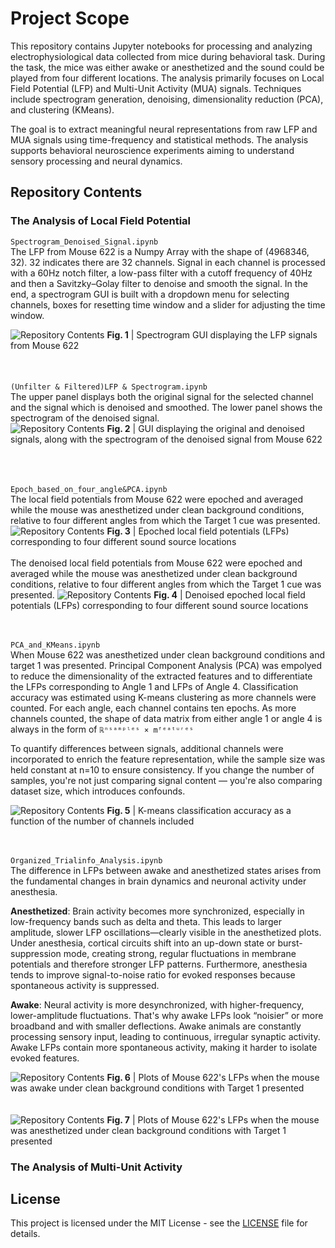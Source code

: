 # Project Scope
This repository contains Jupyter notebooks for processing and analyzing electrophysiological data collected from mice during behavioral task. During the task, the mice was either awake or anesthetized and the sound could be played from four different locations. The analysis primarily focuses on Local Field Potential (LFP) and Multi-Unit Activity (MUA) signals. Techniques include spectrogram generation, denoising, dimensionality reduction (PCA), and clustering (KMeans).



The goal is to extract meaningful neural representations from raw LFP and MUA signals using time-frequency and statistical methods. The analysis supports behavioral neuroscience experiments aiming to understand sensory processing and neural dynamics.

## Repository Contents

### The Analysis of Local Field Potential 
`Spectrogram_Denoised_Signal.ipynb`
<br>
The LFP from Mouse 622 is a Numpy Array with the shape of (4968346, 32). 32 indicates there are 32 channels. Signal in each channel is processed with a 60Hz notch filter, a low-pass filter with a cutoff frequency of 40Hz and then a Savitzky–Golay filter to denoise and smooth the signal. In the end, a spectrogram GUI is built with a dropdown menu for selecting channels, boxes for resetting time window and a slider for adjusting the time window. 

![Repository Contents](Spectrogram_Denoised_Signal.png)
**Fig. 1** | Spectrogram GUI displaying the LFP signals from Mouse 622
<br><br><br><br>
`(Unfilter & Filtered)LFP & Spectrogram.ipynb`
<br>
The upper panel displays both the original signal for the selected channel and the signal which is denoised and smoothed. The lower panel shows the spectrogram of the denoised signal.  
![Repository Contents](unfiltered_filtered_lfp_spectrogram.png)
**Fig. 2** | GUI displaying the original and denoised signals, along with the spectrogram of the denoised signal from Mouse 622
<br><br><br><br>

`Epoch_based_on_four_angle&PCA.ipynb`
<br>
The local field potentials from Mouse 622 were epoched and averaged while the mouse was anesthetized under clean background conditions, relative to four different angles from which the Target 1 cue was presented.
![Repository Contents](Epoch_1.png)
**Fig. 3** | Epoched local field potentials (LFPs) corresponding to four different sound source locations
<br><br>
The denoised local field potentials from Mouse 622 were epoched and averaged while the mouse was anesthetized under clean background conditions, relative to four different angles from which the Target 1 cue was presented.
![Repository Contents](Epoch_2.png)
**Fig. 4** | Denoised epoched local field potentials (LFPs) corresponding to four different sound source locations
<br><br><br>


`PCA_and_KMeans.ipynb`
<br>
When Mouse 622 was anesthetized under clean background conditions and target 1 was presented. Principal Component Analysis (PCA) was empolyed to reduce the dimensionality of the extracted features and to differentiate the LFPs corresponding to Angle 1 and LFPs of Angle 4. Classification accuracy was estimated using K-means clustering as more channels were counted. For each angle, each channel contains ten epochs. As more channels counted, the shape of data matrix from either angle 1 or angle 4 is always in the form of `ℝⁿˢᵃᵐᵖˡᵉˢ × mᶠᵉᵃᵗᵘʳᵉˢ`



To quantify differences between signals, additional channels were incorporated to enrich the feature representation, while the sample size was held constant at 
n=10 to ensure consistency. If you change the number of samples, you're not just comparing signal content — you're also comparing dataset size, which introduces confounds.

![Repository Contents](lfp_pca.png)
**Fig. 5** | K-means classification accuracy as a function of the number of channels included
<br><br><br>

`Organized_Trialinfo_Analysis.ipynb`
<br>
The difference in LFPs between awake and anesthetized states arises from the fundamental changes in brain dynamics and neuronal activity under anesthesia.

**Anesthetized**: Brain activity becomes more synchronized, especially in low-frequency bands such as delta and theta. This leads to larger amplitude, slower LFP oscillations—clearly visible in the anesthetized plots. Under anesthesia, cortical circuits shift into an up-down state or burst-suppression mode, creating strong, regular fluctuations in membrane potentials and therefore stronger LFP patterns. Furthermore, anesthesia tends to improve signal-to-noise ratio for evoked responses because spontaneous activity is suppressed.

**Awake**: Neural activity is more desynchronized, with higher-frequency, lower-amplitude fluctuations. That's why awake LFPs look “noisier” or more broadband and with smaller deflections. Awake animals are constantly processing sensory input, leading to continuous, irregular synaptic activity. Awake LFPs contain more spontaneous activity, making it harder to isolate evoked features.

![Repository Contents](organized_awake.png)
**Fig. 6** | Plots of Mouse 622's LFPs when the mouse was awake under clean background conditions with Target 1 presented
<br><br><br>
![Repository Contents](Organized_anesthetized.png)
**Fig. 7** | Plots of Mouse 622's LFPs when the mouse was anesthetized under clean background conditions with Target 1 presented

### The Analysis of Multi-Unit Activity 

## License

This project is licensed under the MIT License - see the [LICENSE](LICENSE) file for details.